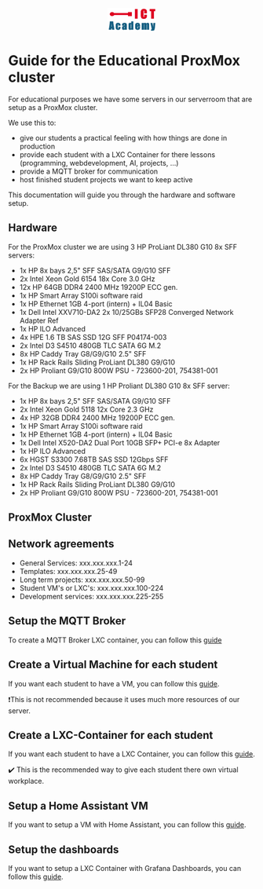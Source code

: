 <div align="center">
<img width=100px src="./media/ict-academy-logo.png">
</div>

# Guide for the Educational ProxMox cluster

For educational purposes we have some servers in our serverroom that are setup as a ProxMox cluster.

We use this to:
* give our students a practical feeling with how things are done in production
* provide each student with a LXC Container for there lessons (programming, webdevelopment, AI, projects, ...)
* provide a MQTT broker for communication
* host finished student projects we want to keep active

This documentation will guide you through the hardware and software setup.

## Hardware

For the ProxMox cluster we are using 3 HP ProLiant DL380 G10 8x SFF servers:
* 1x HP 8x bays 2,5" SFF SAS/SATA G9/G10 SFF
* 2x Intel Xeon Gold 6154 18x Core 3.0 GHz
* 12x HP 64GB DDR4 2400 MHz 19200P ECC gen.
* 1x HP Smart Array S100i software raid
* 1x HP Ethernet 1GB 4-port (intern) + IL04 Basic
* 1x Dell Intel XXV710-DA2 2x 10/25GBs SFP28 Converged Network Adapter Ref
* 1x HP ILO Advanced
* 4x HPE 1.6 TB SAS SSD 12G SFF P04174-003
* 2x Intel D3 S4510 480GB TLC SATA 6G M.2
* 8x HP Caddy Tray G8/G9/G10 2.5" SFF
* 1x HP Rack Rails Sliding ProLiant DL380 G9/G10
* 2x HP Proliant G9/G10 800W PSU - 723600-201, 754381-001

For the Backup we are using 1 HP Proliant DL380 G10 8x SFF server:
* 1x HP 8x bays 2,5" SFF SAS/SATA G9/G10 SFF
* 2x Intel Xeon Gold 5118 12x Core 2.3 GHz
* 4x HP 32GB DDR4 2400 MHz 19200P ECC gen.
* 1x HP Smart Array S100i software raid
* 1x HP Ethernet 1GB 4-port (intern) + IL04 Basic
* 1x Dell Intel X520-DA2 Dual Port 10GB SFP+ PCI-e 8x Adapter
* 1x HP ILO Advanced
* 6x HGST S3300 7.68TB SAS SSD 12Gbps SFF
* 2x Intel D3 S4510 480GB TLC SATA 6G M.2
* 8x HP Caddy Tray G8/G9/G10 2.5" SFF
* 1x HP Rack Rails Sliding ProLiant DL380 G9/G10
* 2x HP Proliant G9/G10 800W PSU - 723600-201, 754381-001

## ProxMox Cluster

<!-- TODO: Guide for the setup of our ProxMox cluster -->

## Network agreements

* General Services: xxx.xxx.xxx.1-24
* Templates: xxx.xxx.xxx.25-49
* Long term projects: xxx.xxx.xxx.50-99
* Student VM's or LXC's: xxx.xxx.xxx.100-224
* Development services: xxx.xxx.xxx.225-255

## Setup the MQTT Broker

To create a MQTT Broker LXC container, you can follow this [guide](/documents/mqtt-broker-lxc.md)

## Create a Virtual Machine for each student

If you want each student to have a VM, you can follow this [guide](/documents/virtual-machines.md).

❗This is not recommended because it uses much more resources of our server.

## Create a LXC-Container for each student

If you want each student to have a LXC Container, you can follow this [guide](/documents/lxc-containers.md).

✔️ This is the recommended way to give each student there own virtual workplace.

## Setup a Home Assistant VM

If you want to setup a VM with Home Assistant, you can follow this [guide](/documents/home-assistant-vm.md).

## Setup the dashboards

If you want to setup a LXC Container with Grafana Dashboards, you can follow this [guide](/documents/dashboards.md).


